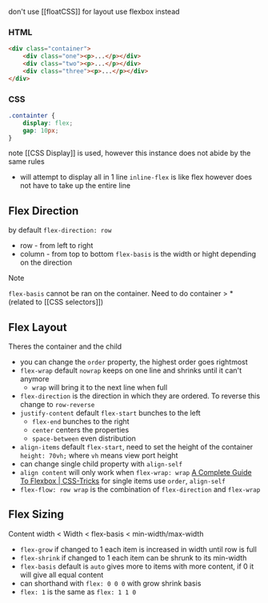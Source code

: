 don't use [[floatCSS]] for layout use flexbox instead

### HTML
```html
<div class="container">
    <div class="one"><p>...</p></div>
    <div class="two"><p>...</p></div>
    <div class="three"><p>...</p></div>
</div>
```
### CSS
```css
.containter {
    display: flex;
    gap: 10px;
}
```
note [[CSS Display]] is used, however this instance does not abide by the same rules 

- will attempt to display all in 1 line
`inline-flex` is like flex however does not have to take up the entire line

## Flex Direction
by default `flex-direction: row`
- row - from left to right
- column - from top to bottom
`flex-basis` is the width or hight depending on the direction 
>[!NOTE]
>`flex-basis` cannot be ran on the container. Need to do container > *
> (related to [[CSS selectors]])

## Flex Layout
Theres the container and the child
- you can change the `order` property, the highest order goes rightmost
- `flex-wrap` default `nowrap` keeps on one line and shrinks until it can't anymore
	- `wrap` will bring it to the next line when full
- `flex-direction` is the direction in which they are ordered. To reverse this change to `row-reverse`
- `justify-content` default `flex-start` bunches to the left
	- `flex-end` bunches to the right
	- `center` centers the properties
	- `space-between` even distribution
- `align-items` default `flex-start`, need to set the height of the container `height: 70vh;` where `vh` means view port height
- can change single child property with `align-self`
- `align content` will only work when `flex-wrap: wrap`
[A Complete Guide To Flexbox | CSS-Tricks](https://css-tricks.com/snippets/css/a-guide-to-flexbox/)
for single items use `order`, `align-self`
- `flex-flow: row wrap` is the combination of `flex-direction` and `flex-wrap`

## Flex Sizing
Content width < Width < flex-basis < min-width/max-width
- `flex-grow` if changed to 1 each item is increased in width until row is full
- `flex-shrink` if changed to 1 each item can be shrunk to its min-width
- `flex-basis` default is `auto` gives more to items with more content, if 0 it will give all equal content
- can shorthand with `flex: 0 0 0` with grow shrink basis
- `flex: 1` is the same as `flex: 1 1 0`